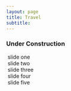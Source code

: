 ```yaml
---
layout: page
title: Travel
subtitle:
---
```

### Under Construction
<link rel="stylesheet" href="style.css" />
<section class="slider_container">
	<section class="slider">
	<div class="slide one">
		<img src="{{ 'assets/img/phantom.jpg' | relative_url }}" alt="" />
		<span class="caption"> slide one </span>
	</div>
	<div class="slide two">
		<img src="{{ 'assets/img/phantom.jpg' | relative_url }}" alt="" />
		<span class="caption"> slide two </span>
	</div>
	<div class="slide three">
		<img src="{{ 'assets/img/phantom.jpg' | relative_url }}" alt="" />
		<span class="caption"> slide three </span>
	</div>
	<div class="slide four">
		<img src="{{ 'assets/img/phantom.jpg' | relative_url }}" alt="" />
		<span class="caption"> slide four </span>
	</div>
	<div class="slide four">
		<img src="{{ 'assets/img/phantom.jpg' | relative_url }}" alt="" />
		<span class="caption"> slide five </span>
	</div>
	</section>
</section>


